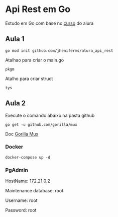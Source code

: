 # Api Rest em Go

Estudo em Go com base no [curso](https://cursos.alura.com.br/course/go-desenvolvendo-api-rest) do alura


## Aula 1

```
go mod init github.com/jheniferms/alura_api_rest
```

Atalhao para criar o main.go

```
pkgm
```

Atalho para criar struct
```
tys
```

## Aula 2

Execute o comando abaixo na pasta github 

```
go get -u github.com/gorilla/mux
```

Doc [Gorilla Mux](https://github.com/gorilla/mux)

### Docker
```
docker-compose up -d
```


### PgAdmin
HostName: 172.21.0.2

Maintenance database: root

Username: root

Password: root